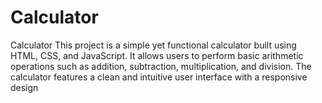 # Calculator
Calculator This project is a simple yet functional calculator built using HTML, CSS, and JavaScript. It allows users to perform basic arithmetic operations such as addition, subtraction, multiplication, and division. The calculator features a clean and intuitive user interface with a responsive design
